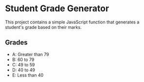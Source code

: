 # Student Grade Generator

This project contains a simple JavaScript function that generates a student's grade based on their marks.


## Grades
- A: Greater than 79
- B: 60 to 79
- C: 49 to 59
- D: 40 to 49
- E: Less than 40


